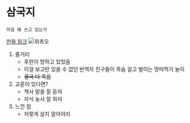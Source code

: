 # 삼국지

`이걸 왜 쓰고 있는가`

[만화 링크](http://blog.daum.net/baram780316/6968639)
![위촉오](http://principlesofknowledge.kr/wp-content/uploads/2017/06/b08dba25066e37cd6bb419bc7813b9e6.png)
1. 줄거리
    + 후한이 망하고 있었음
    + 이걸 보고만 있을 수 없던 반역자 친구들이 목숨 걸고 벌이는 땅따먹기 놀이
    + ~~결국 다 죽음~~
2. 교훈이 있다면?
    + 책사 말을 잘 듣자
    + 자식 농사 잘 하자
3. 느낀 점
    + 저렇게 살지 말아야지
